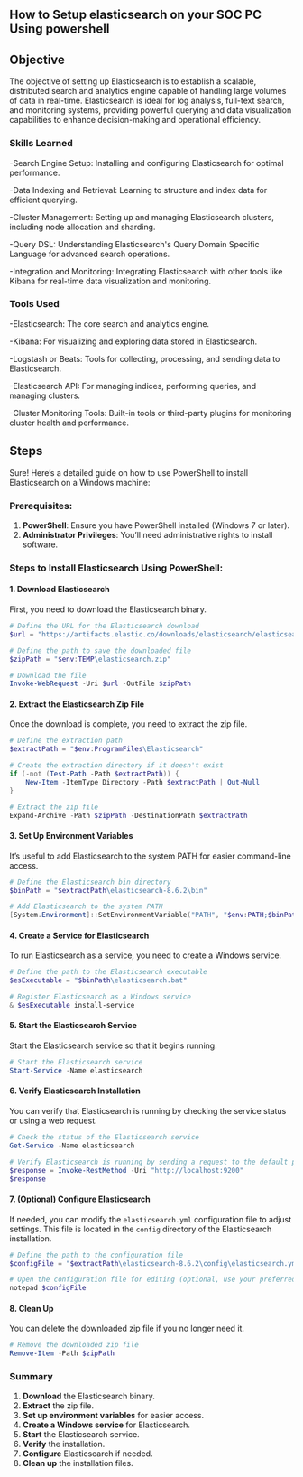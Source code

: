 ## How to Setup elasticsearch on your SOC PC Using powershell ##

## Objective

The objective of setting up Elasticsearch is to establish a scalable, distributed search and analytics engine capable of handling large volumes of data in real-time. Elasticsearch is ideal for log analysis, full-text search, and monitoring systems, providing powerful querying and data visualization capabilities to enhance decision-making and operational efficiency.

### Skills Learned


-Search Engine Setup: Installing and configuring Elasticsearch for optimal performance.

-Data Indexing and Retrieval: Learning to structure and index data for efficient querying.

-Cluster Management: Setting up and managing Elasticsearch clusters, including node allocation and sharding.

-Query DSL: Understanding Elasticsearch's Query Domain Specific Language for advanced search operations.

-Integration and Monitoring: Integrating Elasticsearch with other tools like Kibana for real-time data visualization and monitoring.


### Tools Used

-Elasticsearch: The core search and analytics engine.

-Kibana: For visualizing and exploring data stored in Elasticsearch.

-Logstash or Beats: Tools for collecting, processing, and sending data to Elasticsearch.

-Elasticsearch API: For managing indices, performing queries, and managing clusters.

-Cluster Monitoring Tools: Built-in tools or third-party plugins for monitoring cluster health and performance.


## Steps
Sure! Here’s a detailed guide on how to use PowerShell to install Elasticsearch on a Windows machine:

### Prerequisites:
1. **PowerShell**: Ensure you have PowerShell installed (Windows 7 or later).
2. **Administrator Privileges**: You’ll need administrative rights to install software.

### Steps to Install Elasticsearch Using PowerShell:

#### 1. **Download Elasticsearch**

   First, you need to download the Elasticsearch binary. 

   ```powershell
   # Define the URL for the Elasticsearch download
   $url = "https://artifacts.elastic.co/downloads/elasticsearch/elasticsearch-8.6.2-windows-x86_64.zip"

   # Define the path to save the downloaded file
   $zipPath = "$env:TEMP\elasticsearch.zip"

   # Download the file
   Invoke-WebRequest -Uri $url -OutFile $zipPath
   ```

#### 2. **Extract the Elasticsearch Zip File**

   Once the download is complete, you need to extract the zip file.

   ```powershell
   # Define the extraction path
   $extractPath = "$env:ProgramFiles\Elasticsearch"

   # Create the extraction directory if it doesn't exist
   if (-not (Test-Path -Path $extractPath)) {
       New-Item -ItemType Directory -Path $extractPath | Out-Null
   }

   # Extract the zip file
   Expand-Archive -Path $zipPath -DestinationPath $extractPath
   ```

#### 3. **Set Up Environment Variables**

   It’s useful to add Elasticsearch to the system PATH for easier command-line access.

   ```powershell
   # Define the Elasticsearch bin directory
   $binPath = "$extractPath\elasticsearch-8.6.2\bin"

   # Add Elasticsearch to the system PATH
   [System.Environment]::SetEnvironmentVariable("PATH", "$env:PATH;$binPath", [System.EnvironmentVariableTarget]::Machine)
   ```

#### 4. **Create a Service for Elasticsearch**

   To run Elasticsearch as a service, you need to create a Windows service.

   ```powershell
   # Define the path to the Elasticsearch executable
   $esExecutable = "$binPath\elasticsearch.bat"

   # Register Elasticsearch as a Windows service
   & $esExecutable install-service
   ```

#### 5. **Start the Elasticsearch Service**

   Start the Elasticsearch service so that it begins running.

   ```powershell
   # Start the Elasticsearch service
   Start-Service -Name elasticsearch
   ```

#### 6. **Verify Elasticsearch Installation**

   You can verify that Elasticsearch is running by checking the service status or using a web request.

   ```powershell
   # Check the status of the Elasticsearch service
   Get-Service -Name elasticsearch

   # Verify Elasticsearch is running by sending a request to the default port
   $response = Invoke-RestMethod -Uri "http://localhost:9200"
   $response
   ```

#### 7. **(Optional) Configure Elasticsearch**

   If needed, you can modify the `elasticsearch.yml` configuration file to adjust settings. This file is located in the `config` directory of the Elasticsearch installation.

   ```powershell
   # Define the path to the configuration file
   $configFile = "$extractPath\elasticsearch-8.6.2\config\elasticsearch.yml"

   # Open the configuration file for editing (optional, use your preferred editor)
   notepad $configFile
   ```

#### 8. **Clean Up**

   You can delete the downloaded zip file if you no longer need it.

   ```powershell
   # Remove the downloaded zip file
   Remove-Item -Path $zipPath
   ```

### Summary

1. **Download** the Elasticsearch binary.
2. **Extract** the zip file.
3. **Set up environment variables** for easier access.
4. **Create a Windows service** for Elasticsearch.
5. **Start** the Elasticsearch service.
6. **Verify** the installation.
7. **Configure** Elasticsearch if needed.
8. **Clean up** the installation files.



